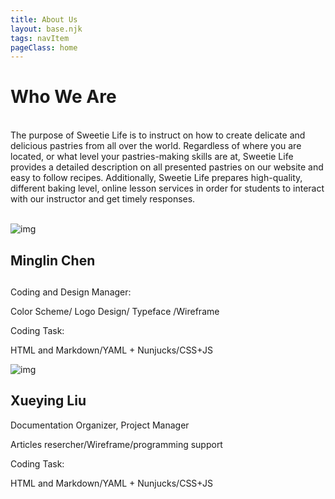 ```yaml
---
title: About Us
layout: base.njk
tags: navItem
pageClass: home
---
```

<main>
  <selection class="whoweare">
  <h1 class="">Who We Are</h1>
      <p><br>The purpose of Sweetie Life is to instruct on how to create delicate and delicious pastries from all over the world. Regardless of where you are located, or what level your pastries-making skills are at, Sweetie Life provides a detailed description on all presented pastries on our website and easy to follow recipes. Additionally, Sweetie Life prepares high-quality, different baking level, online lesson services in order for students to interact with our instructor and get timely responses. <br><br>
</p>
  </selection>
  <selection class="aboutus-card">
   <div class="person-card">
       <div class="person-card-image">
      <img src="/images/ml.jpg" alt="img">
   </div>
    <div class="person-card-content">
  <h2 class="name">Minglin Chen </h2>
  <h2> </h2>
 <p> Coding and Design Manager:</p>
 <p> Color Scheme/ Logo Design/ Typeface /Wireframe</p>
 <p> Coding Task: </p>
 <p> HTML and Markdown/YAML + Nunjucks/CSS+JS</p>
    </div>
 </div>

 <div class="person-card">
   <div class="person-card-image">
      <img src="/images/lxy.JPG" alt="img">
   </div>
   <div class="person-card-content">
  <h2 class="name">Xueying Liu</h2>
 <p> Documentation Organizer, Project Manager</p>
 <p> Articles resercher/Wireframe/programming support</p>
 <p> Coding Task: </p>
 <p> HTML and Markdown/YAML + Nunjucks/CSS+JS</p>
   </div>
 </div>
  </selection>
 
 
 
</main>